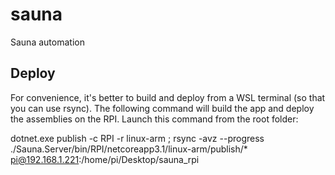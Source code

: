 # sauna
Sauna automation

## Deploy
For convenience, it's better to build and deploy from a WSL terminal (so that you can use rsync). The following command will build the app and deploy the assemblies on the RPI. Launch this command from the root folder:

dotnet.exe publish -c RPI -r linux-arm ; rsync -avz --progress ./Sauna.Server/bin/RPI/netcoreapp3.1/linux-arm/publish/* pi@192.168.1.221:/home/pi/Desktop/sauna_rpi
